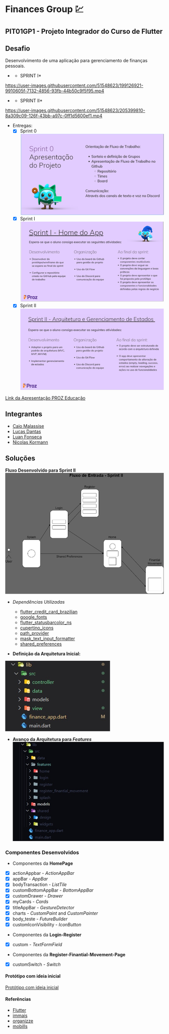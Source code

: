 # Finances Group :chart:

## PIT01GP1 - Projeto Integrador do Curso de Flutter

## Desafio

Desenvolvimento de uma aplicação para gerenciamento de finanças pessoais.

* - SPRINT I*

https://user-images.githubusercontent.com/51548623/199126921-9910605f-7132-4856-93fb-44b50c9f5f95.mp4

* - SPRINT II*

https://user-images.githubusercontent.com/51548623/205399810-8a309c09-126f-43bb-a97c-0ff1d5600ef1.mp4


- Entregas:
  - [x] Sprint 0 ![Sprint 0](Sprints/sprint0.png)
  - [x] Sprint I ![Sprint I](Sprints/sprintI.png)
  - [x] Sprint II ![Sprint II](Sprints/sprintII.png)

[Link da Apresentação PROZ Educação](https://docs.google.com/presentation/d/181Vlhx1l7lmpuS8htd34nlJ9vLXomLDjK2Sc5mJm4JY/edit#slide=id.g1395cdef0a2_0_83 )

## Integrantes

- [Caio Malassise](https://github.com/cmalassise)
- [Lucas Dantas](https://github.com/ldantascruz)
- [Luan Fonseca](https://github.com/Luanftg)
- [Nicolas Kormann](https://github.com/nicolasKormann)

## Soluções

**Fluxo Desenvolvido para Sprint II**
  ![Alt text](Sprints/Page-Flow-SprintII.png)

- *Dependências Utilizadas*
  - [flutter_credit_card_brazilian](https://pub.dev/packages/flutter_credit_card_brazilian)
  - [google_fonts](https://pub.dev/packages/google_fonts)
  - [flutter_statusbarcolor_ns](https://pub.dev/packages/flutter_statusbarcolor_ns)
  - [cupertino_icons](https://pub.dev/packages/cupertino_icons)
  - [path_provider](https://pub.dev/packages/path_provider)
  - [mask_text_input_formatter](https://pub.dev/packages/mask_text_input_formatter)
  - [shared_preferences](https://pub.dev/packages/shared_preferences)

- **Definição da Arquitetura Inicial:**

![Definição da Arquitetura Inicial](Sprints/arquitetura.jpg)

- **Avanço da Arquitetura para *Features***
![Alt text](Sprints/arquitetura_de_feature.jpg)

### Componentes Desenvolvidos

- Componentes da **HomePage**

- [x] actionAppbar - *ActionAppBar*
- [x] appBar - *AppBar*
- [x] bodyTransaction - *ListTile*
- [x] customBottomAppBar - *BottomAppBar*
- [x] customDrawer - *Drawer*
- [x] myCards - *Cards*
- [x] titleAppBar - *GestureDetector*
- [x] charts - *CustomPaint* and *CustomPainter*
- [x] body_teste - *FutureBuilder*
- [x] customIconVisibility - *IconButton*
- Componentes da **Login-Register**
- [x] custom - *TextFormField*
- Componentes da **Register-Finantial-Movement-Page**
- [x] customSwitch - *Switch*

#### Protótipo com ideia inicial

[Protótipo com ideia inicial](https://marvelapp.com/project/6493232)

#### Referências

- [Flutter](https://flutter.dev/)
- [immais](https://immais.com/)
- [organizze](https://www.organizze.com.br/)
- [mobills](https://www.mobills.com.br/)
